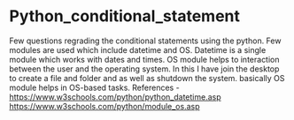 # Python_conditional_statement
Few questions regrading the conditional statements using the python. Few modules are used which include datetime and OS.
Datetime is a single module which works with dates and times.
OS module helps to interaction between the user and the operating system.
In this I have join the desktop to create a file and folder and as well as shutdown the system. basically OS module helps in OS-based tasks.
References - https://www.w3schools.com/python/python_datetime.asp
https://www.w3schools.com/python/module_os.asp
